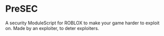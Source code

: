 # PreSEC
A security ModuleScript for ROBLOX to make your game harder to exploit on. Made by an exploiter, to deter exploiters.
